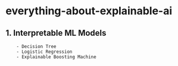 # everything-about-explainable-ai

## 1. Interpretable ML Models
        - Decision Tree
        - Logistic Regression
        - Explainable Boosting Machine